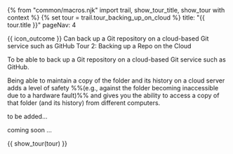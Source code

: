 {% from "common/macros.njk" import trail, show_tour_title, show_tour with context %}
{% set tour = trail.tour_backing_up_on_cloud %}
<frontmatter>
title: "{{ tour.title }}"
pageNav: 4
</frontmatter>

<span id="outcomes">{{ icon_outcome }} Can back up a Git repository on a cloud-based Git service such as GitHub</span>
<span id="title">Tour 2: Backing up a Repo on the Cloud</span>

<span class="d-none" id="destination">To be able to back up a Git repository on a cloud-based Git service such as GitHub.</span>

<span class="d-none" id="motivation">Being able to maintain a copy of the folder and its history on a cloud server adds a level of safety %%(e.g., against the folder becoming inaccessible due to a hardware fault)%% and gives you the ability to access a copy of that folder (and its history) from different computers.</span>

<span class="d-none" id="achievements">to be added...</span>

<span id="next">coming soon ...</span>

<div id="body">

{{ show_tour(tour) }}
</div>

<div id="extras">
</div>